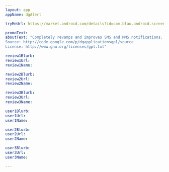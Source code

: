 ```yaml
---
layout: app
appName: dgAlert

tryMeUrl: https://market.android.com/details?id=com.blau.android.screenon

promoText: 
aboutText: "Completely revamps and improves SMS and MMS notifications.
Source: http://code.google.com/p/dgapplicationsgpl/source
License: http://www.gnu.org/licenses/gpl.txt"

review1Blurb: 
review1Url: 
review1Name: 

review2Blurb: 
review2Url: 
review2Name: 

review3Blurb: 
review3Url: 
review3Name: 

user1Blurb: 
user1Url: 
user1Name: 

user2Blurb: 
user2Url: 
user2Name: 

user3Blurb: 
user3Url: 
user3Name: 

---
```


